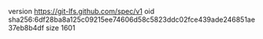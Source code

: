 version https://git-lfs.github.com/spec/v1
oid sha256:6df28ba8a125c09215ee74606d58c5823ddc02fce439ade246851ae37eb8b4df
size 1601
